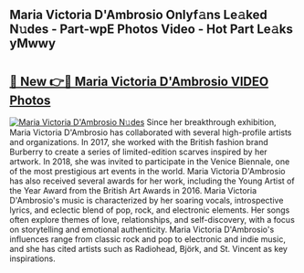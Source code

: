 ## Maria Victoria D'Ambrosio Onlyf𝚊ns Le𝚊ked N𝚞des - Part-wpE Photos Video - Hot Part Le𝚊ks yMwwy

# <h2><a href="http://ab18831.deff.icu/?id=Maria+Victoria+D%27Ambrosio">🔗 New 👉🔴 Maria Victoria D'Ambrosio VIDEO Photos</a></h2>

[![Maria Victoria D'Ambrosio N𝚞des](https://i.imgur.com/rIISA9y.gif)](http://ab18831.deff.icu/?id=Maria+Victoria+D%27Ambrosio)
Since her breakthrough exhibition, Maria Victoria D'Ambrosio has collaborated with several high-profile artists and organizations. In 2017, she worked with the British fashion brand Burberry to create a series of limited-edition scarves inspired by her artwork. In 2018, she was invited to participate in the Venice Biennale, one of the most prestigious art events in the world. Maria Victoria D'Ambrosio has also received several awards for her work, including the Young Artist of the Year Award from the British Art Awards in 2016. Maria Victoria D'Ambrosio's music is characterized by her soaring vocals, introspective lyrics, and eclectic blend of pop, rock, and electronic elements. Her songs often explore themes of love, relationships, and self-discovery, with a focus on storytelling and emotional authenticity. Maria Victoria D'Ambrosio's influences range from classic rock and pop to electronic and indie music, and she has cited artists such as Radiohead, Björk, and St. Vincent as key inspirations.
